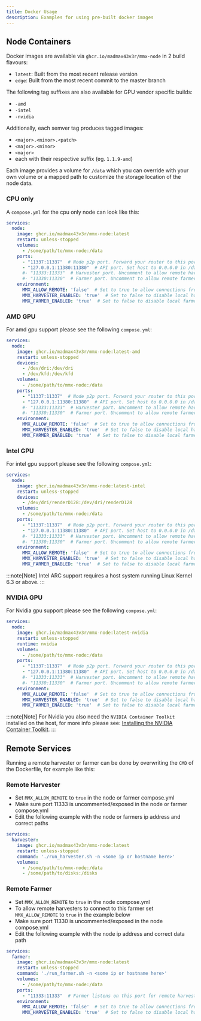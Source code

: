 ```yaml
---
title: Docker Usage
description: Examples for using pre-built docker images
---
```


## Node Containers

Docker images are available via `ghcr.io/madmax43v3r/mmx-node` in 2 build flavours:
- `latest`: Built from the most recent release version
- `edge`: Built from the most recent commit to the master branch

The following tag suffixes are also available for GPU vendor specific builds:
 - `-amd`
 - `-intel`
 - `-nvidia`

Additionally, each semver tag produces tagged images:
 - `<major>.<minor>.<patch>`
 - `<major>.<minor>`
 - `<major>`
 - each with their respective suffix (eg. `1.1.9-amd`)

Each image provides a volume for `/data` which you can override with your own volume or a mapped path to customize the storage location of the node data.

### CPU only

A `compose.yml` for the cpu only node can look like this:
```yml
services:
  node:
    image: ghcr.io/madmax43v3r/mmx-node:latest
    restart: unless-stopped
    volumes:
      - /some/path/to/mmx-node:/data
    ports:
      - "11337:11337"  # Node p2p port. Forward your router to this port for peers to be able to connect
      - "127.0.0.1:11380:11380"  # API port. Set host to 0.0.0.0 in /data/config/local/HttpServer.json for webUI/API access
      #- "11333:11333"  # Harvester port. Uncomment to allow remote harvesters to connect to the farmer
      #- "11330:11330"  # Farmer port. Uncomment to allow remote farmers to connect to the node
    environment:
      MMX_ALLOW_REMOTE: 'false'  # Set to true to allow connections from remote harvesters/farmers
      MMX_HARVESTER_ENABLED: 'true'  # Set to false to disable local harvester
      MMX_FARMER_ENABLED: 'true'  # Set to false to disable local farmer
```

### AMD GPU

For amd gpu support please see the following `compose.yml`:
```yml
services:
  node:
    image: ghcr.io/madmax43v3r/mmx-node:latest-amd
    restart: unless-stopped
    devices:
      - /dev/dri:/dev/dri
      - /dev/kfd:/dev/kfd
    volumes:
      - /some/path/to/mmx-node:/data
    ports:
      - "11337:11337"  # Node p2p port. Forward your router to this port for peers to be able to connect
      - "127.0.0.1:11380:11380"  # API port. Set host to 0.0.0.0 in /data/config/local/HttpServer.json for webUI/API access
      #- "11333:11333"  # Harvester port. Uncomment to allow remote harvesters to connect to the farmer
      #- "11330:11330"  # Farmer port. Uncomment to allow remote farmers to connect to the node
    environment:
      MMX_ALLOW_REMOTE: 'false'  # Set to true to allow connections from remote harvesters/farmers
      MMX_HARVESTER_ENABLED: 'true'  # Set to false to disable local harvester
      MMX_FARMER_ENABLED: 'true'  # Set to false to disable local farmer
```

### Intel GPU

For intel gpu support please see the following `compose.yml`:
```yml
services:
  node:
    image: ghcr.io/madmax43v3r/mmx-node:latest-intel
    restart: unless-stopped
    devices:
      - /dev/dri/renderD128:/dev/dri/renderD128
    volumes:
      - /some/path/to/mmx-node:/data
    ports:
      - "11337:11337"  # Node p2p port. Forward your router to this port for peers to be able to connect
      - "127.0.0.1:11380:11380"  # API port. Set host to 0.0.0.0 in /data/config/local/HttpServer.json for webUI/API access
      #- "11333:11333"  # Harvester port. Uncomment to allow remote harvesters to connect to the farmer
      #- "11330:11330"  # Farmer port. Uncomment to allow remote farmers to connect to the node
    environment:
      MMX_ALLOW_REMOTE: 'false'  # Set to true to allow connections from remote harvesters/farmers
      MMX_HARVESTER_ENABLED: 'true'  # Set to false to disable local harvester
      MMX_FARMER_ENABLED: 'true'  # Set to false to disable local farmer
```

:::note[Note]
Intel ARC support requires a host system running Linux Kernel 6.3 or above.
:::

### NVIDIA GPU

For Nvidia gpu support please see the following `compose.yml`:
```yml
services:
  node:
    image: ghcr.io/madmax43v3r/mmx-node:latest-nvidia
    restart: unless-stopped
    runtime: nvidia
    volumes:
      - /some/path/to/mmx-node:/data
    ports:
      - "11337:11337"  # Node p2p port. Forward your router to this port for peers to be able to connect
      - "127.0.0.1:11380:11380"  # API port. Set host to 0.0.0.0 in /data/config/local/HttpServer.json for webUI/API access
      #- "11333:11333"  # Harvester port. Uncomment to allow remote harvesters to connect to the farmer
      #- "11330:11330"  # Farmer port. Uncomment to allow remote farmers to connect to the node
    environment:
      MMX_ALLOW_REMOTE: 'false'  # Set to true to allow connections from remote harvesters/farmers
      MMX_HARVESTER_ENABLED: 'true'  # Set to false to disable local harvester
      MMX_FARMER_ENABLED: 'true'  # Set to false to disable local farmer
```

:::note[Note]
For Nvidia you also need the `NVIDIA Container Toolkit` installed on the host, for more info please see: [Installing the NVIDIA Container Toolkit](https://docs.nvidia.com/datacenter/cloud-native/container-toolkit/latest/install-guide.html).
:::

## Remote Services

Running a remote harvester or farmer can be done by overwriting the `CMD` of the Dockerfile, for example like this:

### Remote Harvester

 - Set `MMX_ALLOW_REMOTE` to `true` in the node or farmer compose.yml
 - Make sure port 11333 is uncommented/exposed in the node or farmer compose.yml
 - Edit the following example with the node or farmers ip address and correct paths

```yml
services:
  harvester:
    image: ghcr.io/madmax43v3r/mmx-node:latest
    restart: unless-stopped
    command: './run_harvester.sh -n <some ip or hostname here>'
    volumes:
      - /some/path/to/mmx-node:/data
      - /some/path/to/disks:/disks
```

### Remote Farmer

 - Set `MMX_ALLOW_REMOTE` to `true` in the node compose.yml
 - To allow remote harvesters to connect to this farmer set `MMX_ALLOW_REMOTE` to `true` in the example below
 - Make sure port 11330 is uncommented/exposed in the node compose.yml
 - Edit the following example with the node ip address and correct data path

```yml
services:
  farmer:
    image: ghcr.io/madmax43v3r/mmx-node:latest
    restart: unless-stopped
    command: './run_farmer.sh -n <some ip or hostname here>'
    volumes:
      - /some/path/to/mmx-node:/data
    ports:
      - "11333:11333"  # Farmer listens on this port for remote harvester connections
    environment:
      MMX_ALLOW_REMOTE: 'false'  # Set to true to allow connections from remote harvesters
      MMX_HARVESTER_ENABLED: 'true'  # Set to false to disable local harvester
```
